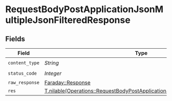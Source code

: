 # RequestBodyPostApplicationJsonMultipleJsonFilteredResponse


## Fields

| Field                                                                                                                                                            | Type                                                                                                                                                             | Required                                                                                                                                                         | Description                                                                                                                                                      |
| ---------------------------------------------------------------------------------------------------------------------------------------------------------------- | ---------------------------------------------------------------------------------------------------------------------------------------------------------------- | ---------------------------------------------------------------------------------------------------------------------------------------------------------------- | ---------------------------------------------------------------------------------------------------------------------------------------------------------------- |
| `content_type`                                                                                                                                                   | *String*                                                                                                                                                         | :heavy_check_mark:                                                                                                                                               | N/A                                                                                                                                                              |
| `status_code`                                                                                                                                                    | *Integer*                                                                                                                                                        | :heavy_check_mark:                                                                                                                                               | N/A                                                                                                                                                              |
| `raw_response`                                                                                                                                                   | [Faraday::Response](https://www.rubydoc.info/gems/faraday/Faraday/Response)                                                                                      | :heavy_minus_sign:                                                                                                                                               | N/A                                                                                                                                                              |
| `res`                                                                                                                                                            | [T.nilable(Operations::RequestBodyPostApplicationJsonMultipleJsonFilteredRes)](../../models/operations/requestbodypostapplicationjsonmultiplejsonfilteredres.md) | :heavy_minus_sign:                                                                                                                                               | OK                                                                                                                                                               |